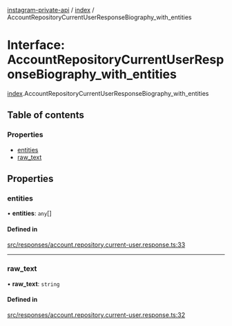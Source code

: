 [instagram-private-api](../../README.md) / [index](../../modules/index.md) / AccountRepositoryCurrentUserResponseBiography_with_entities

# Interface: AccountRepositoryCurrentUserResponseBiography\_with\_entities

[index](../../modules/index.md).AccountRepositoryCurrentUserResponseBiography_with_entities

## Table of contents

### Properties

- [entities](AccountRepositoryCurrentUserResponseBiography_with_entities.md#entities)
- [raw\_text](AccountRepositoryCurrentUserResponseBiography_with_entities.md#raw_text)

## Properties

### entities

• **entities**: `any`[]

#### Defined in

[src/responses/account.repository.current-user.response.ts:33](https://github.com/Nerixyz/instagram-private-api/blob/0e0721c/src/responses/account.repository.current-user.response.ts#L33)

___

### raw\_text

• **raw\_text**: `string`

#### Defined in

[src/responses/account.repository.current-user.response.ts:32](https://github.com/Nerixyz/instagram-private-api/blob/0e0721c/src/responses/account.repository.current-user.response.ts#L32)
